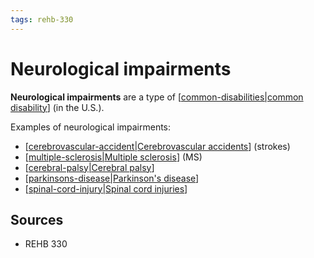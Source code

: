 ```yaml
---
tags: rehb-330
---
```


# Neurological impairments

**Neurological impairments** are a type of [[common-disabilities|common disability]] (in the U.S.).

Examples of neurological impairments:

- [[cerebrovascular-accident|Cerebrovascular accidents]] (strokes)
- [[multiple-sclerosis|Multiple sclerosis]] (MS)
- [[cerebral-palsy|Cerebral palsy]]
- [[parkinsons-disease|Parkinson's disease]]
- [[spinal-cord-injury|Spinal cord injuries]]

## Sources

- REHB 330

[//begin]: # "Autogenerated link references for markdown compatibility"
[common-disabilities|common disability]: common-disabilities "Common disabilities"
[cerebrovascular-accident|Cerebrovascular accidents]: cerebrovascular-accident "Cerebrovascular accident (stroke)"
[multiple-sclerosis|Multiple sclerosis]: multiple-sclerosis "Multiple sclerosis"
[cerebral-palsy|Cerebral palsy]: cerebral-palsy "Cerebral Palsy"
[parkinsons-disease|Parkinson's disease]: parkinsons-disease "Parkinson's disease"
[spinal-cord-injury|Spinal cord injuries]: spinal-cord-injury "Spinal cord injury"
[//end]: # "Autogenerated link references"
